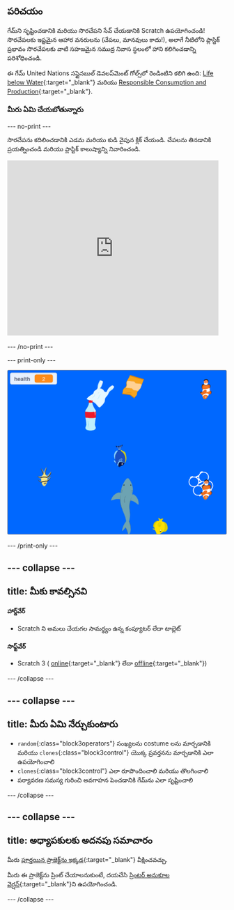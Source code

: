 ## పరిచయం

గేమ్‌ని సృష్టించడానికి మరియు సొరచేపని సేవ్ చేయడానికి Scratch ఉపయోగించండి! సొరచేపలకు ఇష్టమైన ఆహార వనరులను (చేపలు, మానవులు కాదు!), అలాగే నీటిలోని ప్లాస్టిక్ ప్రభావం సొరచేపలకు వాటి సహజమైన సముద్ర నివాస స్థలంలో హాని కలిగించడాన్ని పరిశోధించండి.

ఈ గేమ్ United Nations సస్టైనబుల్ డెవలప్‌మెంట్ గోల్స్‌లో రెండింటిని కలిగి ఉంది: [Life below Water](https://www.undp.org/sustainable-development-goals#below-water){:target="_blank"} మరియు [Responsible Consumption and Production](https://www.undp.org/sustainable-development-goals#responsible-consumption-and-production){:target="_blank"}.

### మీరు ఏమి చేయబోతున్నారు

--- no-print ---

సొరచేపను కదిలించడానికి ఎడమ మరియు కుడి వైపున క్లిక్ చేయండి. చేపలను తినడానికి ప్రయత్నించండి మరియు ప్లాస్టిక్ కాలుష్యాన్ని నివారించండి.

<div class="scratch-preview">
<iframe src="https://scratch.mit.edu/projects/416171540/embed" allowtransparency="true" width="485" height="402" frameborder="0" scrolling="no" allowfullscreen></iframe>
</div>

--- /no-print ---

--- print-only ---

![పూర్తి ప్రాజెక్ట్](images/complete.png)

--- /print-only ---

--- collapse ---
---
title: మీకు కావల్సినవి
---

#### హార్డ్‌వేర్

+ Scratch ని అమలు చేయగల సామర్థ్యం ఉన్న కంప్యూటర్ లేదా టాబ్లెట్

#### సాఫ్ట్‌వేర్

+ Scratch 3 ( [online](https://scratch.mit.edu/){:target="_blank"} లేదా [offline](https://scratch.mit.edu/download){:target="_blank"})

--- /collapse ---

--- collapse ---
---
title: మీరు ఏమి నేర్చుకుంటారు
---

+ `random`{:class="block3operators"} సంఖ్యలను costume లను మార్చడానికి మరియు `clones`{:class="block3control"} యొక్క ప్రవర్తనను మార్చడానికి ఎలా ఉపయోగించాలి
+ `clones`{:class="block3control"} ఎలా రూపొందించాలి మరియు తొలగించాలి
+ పర్యావరణ సమస్య గురించి అవగాహన పెంచడానికి గేమ్‌ను ఎలా సృష్టించాలి

--- /collapse ---

--- collapse ---
---
title: అధ్యాపకులకు అదనపు సమాచారం
---

మీరు [పూర్తయిన ప్రాజెక్ట్‌ను ఇక్కడ](https://rpf.io/p/en/save-the-shark-get){:target="_blank"} వీక్షించవచ్చు.

మీరు ఈ ప్రాజెక్ట్‌ను ప్రింట్ చేయాలనుకుంటే, దయచేసి [ప్రింటర్ అనుకూల వెర్షన్](https://projects.raspberrypi.org/en/projects/save-the-shark/print){:target="_blank"}ని ఉపయోగించండి.

--- /collapse ---
